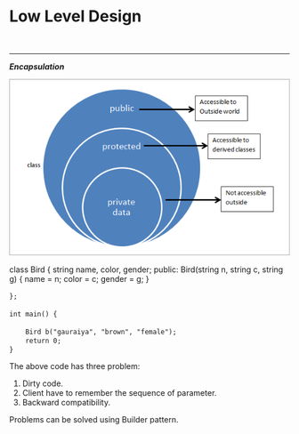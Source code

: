 <h1>Low Level Design</h1>
<br>
<hr>

<div>
  <b><i><p>Encapsulation</p></i></b>
</div>

![alt text](./lld-in-java/images/encapsulation.png)

<div>
<p>
	class Bird {
		string name, color, gender;
		public:
			Bird(string n, string c, string g) {
				name = n;
				color = c;
				gender = g;
			}

	};

	int main() {

		Bird b("gauraiya", "brown", "female");
		return 0;
	}

The above code has three problem:
<ol>
<li>Dirty code.</li>
<li>Client have to remember the sequence of parameter.</li>
<li>Backward compatibility.</li>
</ol>

Problems can be solved using Builder pattern.
</p>
</div>
